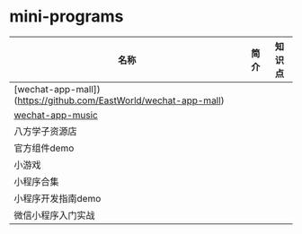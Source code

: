 # mini-programs


| 名称 | 简介 | 知识点 |
| ---- | ---- | ---- |
| [wechat-app-mall])(https://github.com/EastWorld/wechat-app-mall) |  |   |
| [wechat-app-music](https://github.com/eyasliu/wechat-app-music) |  |  |
| 八方学子资源店 |  |  |
| 官方组件demo |  |  |
| 小游戏 |  |  |
| 小程序合集 |  |  |
| 小程序开发指南demo |  |  |
| 微信小程序入门实战 |  |  |
